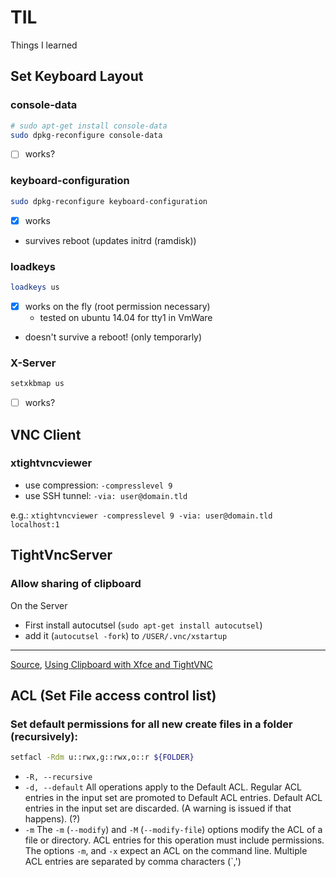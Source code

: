 # TIL
Things I learned

## Set Keyboard Layout
### console-data
```bash
# sudo apt-get install console-data
sudo dpkg-reconfigure console-data
```
- [ ] works?

### keyboard-configuration
```bash
sudo dpkg-reconfigure keyboard-configuration
```
- [x] works
- survives reboot (updates initrd (ramdisk))

### loadkeys 
```bash
loadkeys us
```
- [x] works on the fly (root permission necessary)
  - tested on ubuntu 14.04 for tty1 in VmWare
- doesn't survive a reboot! (only temporarly)

### X-Server
```bash
setxkbmap us
```
- [ ] works?

## VNC Client
### xtightvncviewer
 - use compression: `-compresslevel 9`
 - use SSH tunnel: `-via: user@domain.tld`

e.g.: `xtightvncviewer -compresslevel 9 -via: user@domain.tld localhost:1`

## TightVncServer
### Allow sharing of clipboard
On the Server
 - First install autocutsel (`sudo apt-get install autocutsel`)
 - add it (`autocutsel -fork`) to `/USER/.vnc/xstartup`

---
[Source](http://raspberrypi.stackexchange.com/a/4475), [Using Clipboard with Xfce and TightVNC](https://superuser.com/questions/901970/using-clipboard-with-xfce-and-tightvnc)


## ACL (Set File access control list)
### Set default permissions for all new create files in a folder (recursively):

```bash
setfacl -Rdm u::rwx,g::rwx,o::r ${FOLDER}
```
- `-R, --recursive`
- `-d, --default`
All operations apply to the Default ACL. Regular ACL entries in the input set are promoted to Default ACL entries. Default ACL entries in the  input  set  are  discarded. (A warning is issued if that happens). (?)
- `-m`
The `-m` (`--modify`) and `-M` (`--modify-file`) options modify the ACL of a file or directory.  ACL entries for this operation must include permissions.  
The options `-m`, and `-x` expect an ACL on the command line. Multiple ACL entries are separated by comma characters (`,')


